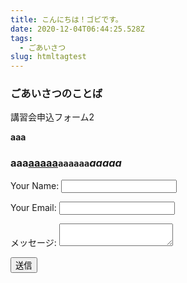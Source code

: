 ```yaml
---
title: こんにちは！ゴビです。
date: 2020-12-04T06:44:25.528Z
tags:
  - ごあいさつ
slug: htmltagtest
---
```

### ごあいさつのことば

講習会申込フォーム2

**aaa**

### aaa[aaaaa](aaaaa)`aaaaaa`*aaaaa*

<form name="kosyukai_2" method="POST" netlify-honeypot="bot-field" data-netlify="true">
<input type="hidden" name="form-name" value="kosyukai_2" />
<p>Your Name: <input type="text" name="name" /></p>
<p>Your Email: <input type="email" name="email" /></p>
<p>メッセージ: <textarea name="message"></textarea>
</p>
<p><button type="submit">送信</button></p>
</form>